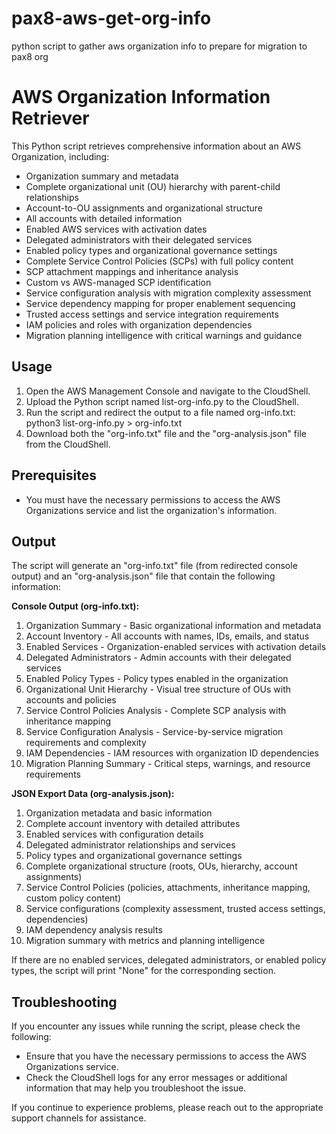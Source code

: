 # pax8-aws-get-org-info
python script to gather aws organization info to prepare for migration to pax8 org

# AWS Organization Information Retriever

This Python script retrieves comprehensive information about an AWS Organization, including:

- Organization summary and metadata
- Complete organizational unit (OU) hierarchy with parent-child relationships
- Account-to-OU assignments and organizational structure
- All accounts with detailed information
- Enabled AWS services with activation dates
- Delegated administrators with their delegated services
- Enabled policy types and organizational governance settings
- Complete Service Control Policies (SCPs) with full policy content
- SCP attachment mappings and inheritance analysis
- Custom vs AWS-managed SCP identification
- Service configuration analysis with migration complexity assessment
- Service dependency mapping for proper enablement sequencing
- Trusted access settings and service integration requirements
- IAM policies and roles with organization dependencies
- Migration planning intelligence with critical warnings and guidance

## Usage

1. Open the AWS Management Console and navigate to the CloudShell.
2. Upload the Python script named list-org-info.py to the CloudShell.
3. Run the script and redirect the output to a file named org-info.txt: python3 list-org-info.py > org-info.txt
4. Download both the "org-info.txt" file and the "org-analysis.json" file from the CloudShell.

## Prerequisites

- You must have the necessary permissions to access the AWS Organizations service and list the organization's information.

## Output

The script will generate an "org-info.txt" file (from redirected console output) and an "org-analysis.json" file that contain the following information:

**Console Output (org-info.txt):**
1. Organization Summary - Basic organizational information and metadata
2. Account Inventory - All accounts with names, IDs, emails, and status
3. Enabled Services - Organization-enabled services with activation details
4. Delegated Administrators - Admin accounts with their delegated services
5. Enabled Policy Types - Policy types enabled in the organization
6. Organizational Unit Hierarchy - Visual tree structure of OUs with accounts and policies
7. Service Control Policies Analysis - Complete SCP analysis with inheritance mapping
8. Service Configuration Analysis - Service-by-service migration requirements and complexity
9. IAM Dependencies - IAM resources with organization ID dependencies
10. Migration Planning Summary - Critical steps, warnings, and resource requirements

**JSON Export Data (org-analysis.json):**
1. Organization metadata and basic information
2. Complete account inventory with detailed attributes
3. Enabled services with configuration details
4. Delegated administrator relationships and services
5. Policy types and organizational governance settings
6. Complete organizational structure (roots, OUs, hierarchy, account assignments)
7. Service Control Policies (policies, attachments, inheritance mapping, custom policy content)
8. Service configurations (complexity assessment, trusted access settings, dependencies)
9. IAM dependency analysis results
10. Migration summary with metrics and planning intelligence

If there are no enabled services, delegated administrators, or enabled policy types, the script will print "None" for the corresponding section.

## Troubleshooting

If you encounter any issues while running the script, please check the following:

- Ensure that you have the necessary permissions to access the AWS Organizations service.
- Check the CloudShell logs for any error messages or additional information that may help you troubleshoot the issue.

If you continue to experience problems, please reach out to the appropriate support channels for assistance.



